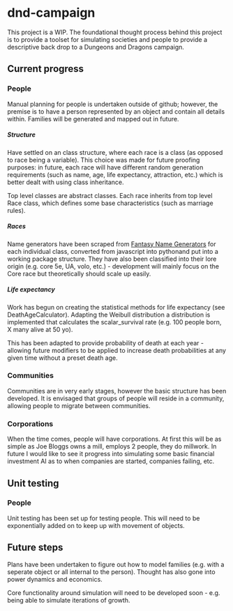 # dnd-campaign

This project is a WIP. The foundational thought process behind this project is to provide a toolset for simulating societies and people to provide a descriptive back drop to a Dungeons and Dragons campaign.

## Current progress


### People

Manual planning for people is undertaken outside of github; however, the premise is to have a person represented by an object and contain all details within. Families will be generated and mapped out in future.

##### Structure
Have settled on an class structure, where each race is a class (as opposed to race being a variable). This choice was made for future proofing purposes: in future, each race will have different random generation requirements (such as name, age, life expectancy, attraction, etc.) which is better dealt with using class inheritance.

Top level classes are abstract classes. Each race inherits from top level Race class, which defines some base characteristics (such as marriage rules).

##### Races

Name generators have been scraped from [Fantasy Name Generators](http://fantasynamegenerators.com) for each individual class, converted from javascript into pythonand put into a working package structure. They have also been classified into their lore origin (e.g. core 5e, UA, volo, etc.) - development will mainly focus on the Core race but theoretically should scale up easily.

##### Life expectancy

Work has begun on creating the statistical methods for life expectancy (see DeathAgeCalculator). Adapting the Weibull distribution a distribution is implemented that calculates the scalar_survival rate (e.g. 100 people born, X many alive at 50 yo). 

This has been adapted to provide probability of death at each year - allowing future modifiers to be applied to increase death probabilities at any given time without a preset death age.

### Communities

Communities are in very early stages, however the basic structure has been developed. It is envisaged that groups of people will reside in a community, allowing people to migrate between communities.

### Corporations

When the time comes, people will have corporations. At first this will be as simple as
Joe Bloggs owns a mill, employs 2 people, they do millwork. In future I would like to see
it progress into simulating some basic financial investment AI as to when
companies are started, companies failing, etc.

## Unit testing

### People

Unit testing has been set up for testing people. This will need to be exponentially added on to keep up with movement of objects.

## Future steps

Plans have been undertaken to figure out how to model families (e.g. with a seperate object or all internal to the person). Thought has also gone into power dynamics and economics.

Core functionality around simulation will need to be developed soon - e.g. being able to simulate iterations of growth.
